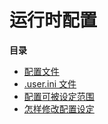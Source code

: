 运行时配置
==========

**目录**

-   [配置文件](/configuration/file.html)
-   [.user.ini 文件](/configuration/file/per-user.html)
-   [配置可被设定范围](/configuration/changes/modes.html)
-   [怎样修改配置设定](/configuration/changes.html)
